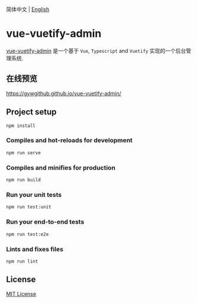 简体中文 | [English](./README.md)

# vue-vuetify-admin

[vue-vuetify-admin](https://github.com/gywgithub/vue-vuetify-admin) 是一个基于 `Vue`, `Typescript` and `Vuetify` 实现的一个后台管理系统.

## 在线预览

https://gywgithub.github.io/vue-vuetify-admin/

## Project setup
```
npm install
```

### Compiles and hot-reloads for development
```
npm run serve
```

### Compiles and minifies for production
```
npm run build
```

### Run your unit tests
```
npm run test:unit
```

### Run your end-to-end tests
```
npm run test:e2e
```

### Lints and fixes files
```
npm run lint
```

## License

[MIT License](https://github.com/gywgithub/vue-vuetify-admin/blob/master/LICENSE)
